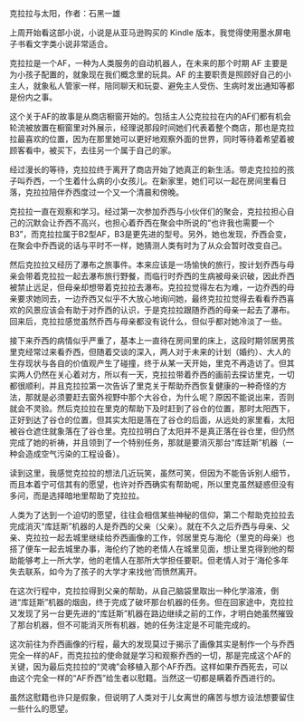 
克拉拉与太阳，作者：石黑一雄

上周开始看这部小说，小说是从亚马逊购买的 Kindle 版本，我觉得使用墨水屏电子书看文字类小说非常适合。

克拉拉是一个AF，一种为人类服务的自动机器人，在未来的那个时期 AF 主要是为小孩子配置的，就象现在我们概念里的玩具。AF 的主要职责是照顾好自己的小主人，就象私人管家一样，陪同聊天和玩耍、避免主人受伤、生病时发出通知等都是份内之事。

这个关于AF的故事是从商店橱窗开始的。包括主人公克拉拉在内的AF们都有机会轮流被放置在橱窗里对外展示，经理说那段时间她们代表着整个商店，那也是克拉拉最喜欢的位置，因为在那里她可以更好地观察外面的世界，同时等待着希望着被顾客看中，被买下，去往另一个属于自己的家。

经过漫长的等待，克拉拉终于离开了商店开始了她真正的新生活。带走克拉拉的孩子叫乔西，一个生着什么病的小女孩儿。在新家里，她们可以一起在房间里看日落，克拉拉陪伴乔西度过一个又一个清晨和傍晚。

克拉拉一直在观察和学习。经过第一次参加乔西与小伙伴们的聚会，克拉拉担心自己的沉默会让乔西不高兴，也担心着乔西在聚会中所说的“也许我也需要一个B3”，而克拉拉属于B2型AF，B3是更先进的型号。另外，她也发现，乔西会变，在聚会中乔西说的话与平时不一样，她猜测人类有时为了从众会暂时改变自己。

然后克拉拉又经历了瀑布之旅事件。本来应该是一场愉快的旅行，按计划乔西与母亲会带着克拉拉一起去瀑布旅行野餐，而临行时乔西的生病被母亲识破，因此乔西被禁止远足，但母亲却想带着克拉拉去瀑布。克拉拉觉得左右为难，一边乔西的母亲要求她同去，一边乔西又似乎不大放心地询问她，最终克拉拉觉得去看看乔西喜欢的风景应该会有助于对乔西的认识，于是克拉拉跟随乔西的母亲一起去了瀑布。回来后，克拉拉感觉虽然乔西与母亲都没有说什么，但似乎都对她冷淡了一些。

接下来乔西的病情似乎严重了，基本上一直待在房间里的床上，这段时期邻居男孩里克经常过来看乔西，但随着交谈的深入，两人对于未来的计划（婚约）、大人的生存现状与各自的价值观产生了碰撞，终于从某一天开始，里克不再造访了。但其实两人仍然在关心着对方，所以有一天，克拉拉带着乔西的画前去探访里克，一切都很顺利，并且克拉拉第一次告诉了里克关于帮助乔西恢复健康的一种奇怪的方法，那就是必须要赶去窗外视野中那个大谷仓，为什么呢？原因不能说出来，否则就会不灵验。然后克拉拉在里克的帮助下及时赶到了谷仓的位置，那时太阳西下，正好到达了谷仓的位置，但其实太阳是落在了谷仓的后面，从远处的家里看，太阳被谷仓遮住就象落在了谷仓里。克拉拉明白了太阳并不是真正落在谷仓里，但仍然完成了她的祈祷，并且领到了一个特别任务，那就是要消灭那台“库廷斯”机器（一种会造成空气污染的工程设备）。

读到这里，我感觉克拉拉的想法几近玩笑，虽然可笑，但因为不能告诉别人细节，而且本着宁可信其有的愿望，也许对乔西确实有帮助呢，所以里克虽然疑惑但没有多问，而是选择暗地里帮助了克拉拉。

人类为了达到一个迫切的愿望，往往会相信某些神秘的信仰，第二个帮助克拉拉去完成消灭“库廷斯”机器的人是乔西的父亲（父亲）。就在不久之后乔西与母亲、父亲、克拉拉一起去城里继续给乔西画像的工作，邻居里克与海伦（里克的母亲）也搭了便车一起去城里办事，海伦约了她的老情人在城里见面，想让里克得到他的帮助能够考上一所大学，他的老情人在那所大学担任要职。但老情人对于‘海伦多年失去联系，如今为了孩子的大学才来找他’而愤然离开。

在这次行程中，克拉拉得到父亲的帮助，从自己脑袋里取出一种化学溶液，倒进“库廷斯”机器的烟囱，终于完成了破坏那台机器的任务。但在回家途中，克拉拉又发现了另一台更先进的“库廷斯”机器在路边继续之前的工作，才明白她虽然摧毁了那台机器，但不可能消灭所有机器，她的任务注定是不可能完成的。

这次前往为乔西画像的行程，最大的发现莫过于揭示了画像其实是制作一个与乔西完全一样的AF，而克拉拉的使命就是学习和观察乔西的一切，那是完成这个AF的关键，因为最后克拉拉的“灵魂”会移植入那个AF乔西。这样如果乔西死去，可以由这个完全一样的“AF乔西”给生者以慰籍。当然这一切都是瞒着乔西进行的。

虽然这慰籍也许只是假象，但说明了人类对于儿女离世的痛苦与想方设法想要留住一些什么的愿望。